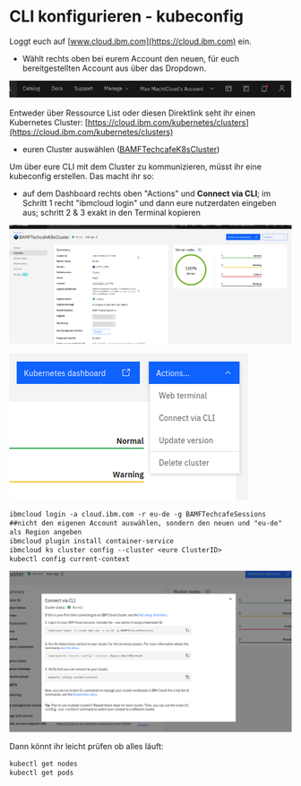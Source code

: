 # CLI konfigurieren - kubeconfig

Loggt euch auf [www.cloud.ibm.com](https://cloud.ibm.com) ein.

* Wählt rechts oben bei eurem Account den neuen, für euch bereitgestellten Account aus über das Dropdown.

![](../../../.gitbook/assets/image%20%2885%29.png)

Entweder über Ressource List oder diesen Direktlink seht ihr einen Kubernetes Cluster: [https://cloud.ibm.com/kubernetes/clusters](https://cloud.ibm.com/kubernetes/clusters) 

* euren Cluster auswählen \([BAMFTechcafeK8sCluster](https://cloud.ibm.com/kubernetes/clusters/c0pqastf0q1128ov9na0/overview?region=eu-de&resourceGroup=ce468ccfdbfc47e2ae0e9c91324ee462&ace_config=%7B%22region%22%3A%22eu-de%22%2C%22crn%22%3A%22crn%3Av1%3Abluemix%3Apublic%3Acontainers-kubernetes%3Aeu-de%3Aa%2F4b5f219cdaee498f9dac672a896250ef%3Ac0pqastf0q1128ov9na0%3A%3A%22%2C%22resource_id%22%3A%22%22%2C%22orgGuid%22%3A%22%22%2C%22redirect%22%3A%22https%3A%2F%2Fcloud.ibm.com%2Fresources%22%2C%22bluemixUIVersion%22%3A%22v6%22%7D)\)

Um über eure CLI mit dem Cluster zu kommunizieren, müsst ihr eine kubeconfig erstellen. Das macht ihr so:

* auf dem Dashboard rechts oben "Actions" und **Connect via CLI**; im Schritt 1 recht "ibmcloud login" und dann eure nutzerdaten eingeben aus; schritt 2 & 3 exakt in den Terminal kopieren

![](../../../.gitbook/assets/image%20%2861%29.png)

![](../../../.gitbook/assets/image%20%2886%29.png)

```text
ibmcloud login -a cloud.ibm.com -r eu-de -g BAMFTechcafeSessions
##nicht den eigenen Account auswählen, sondern den neuen und "eu-de" als Region angeben
ibmcloud plugin install container-service
ibmcloud ks cluster config --cluster <eure ClusterID>
kubectl config current-context
```

![](../../../.gitbook/assets/image%20%2873%29.png)

Dann könnt ihr leicht prüfen ob alles läuft:

```text
kubectl get nodes
kubectl get pods
```

